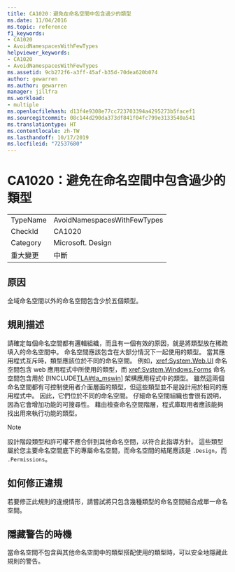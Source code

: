 ```yaml
---
title: CA1020：避免在命名空間中包含過少的類型
ms.date: 11/04/2016
ms.topic: reference
f1_keywords:
- CA1020
- AvoidNamespacesWithFewTypes
helpviewer_keywords:
- CA1020
- AvoidNamespacesWithFewTypes
ms.assetid: 9cb272f6-a3ff-45af-b35d-70dea620b074
author: gewarren
ms.author: gewarren
manager: jillfra
ms.workload:
- multiple
ms.openlocfilehash: d13f4e9308e77cc723703394a4295273b5facef1
ms.sourcegitcommit: 08c144d290da373df841f04fc799e3133540a541
ms.translationtype: HT
ms.contentlocale: zh-TW
ms.lasthandoff: 10/17/2019
ms.locfileid: "72537680"
---
```

# <a name="ca1020-avoid-namespaces-with-few-types"></a>CA1020：避免在命名空間中包含過少的類型

|||
|-|-|
|TypeName|AvoidNamespacesWithFewTypes|
|CheckId|CA1020|
|Category|Microsoft. Design|
|重大變更|中斷|

## <a name="cause"></a>原因

全域命名空間以外的命名空間包含少於五個類型。

## <a name="rule-description"></a>規則描述

請確定每個命名空間都有邏輯組織，而且有一個有效的原因，就是將類型放在稀疏填入的命名空間中。 命名空間應該包含在大部分情況下一起使用的類型。 當其應用程式互斥時，類型應該位於不同的命名空間。 例如，<xref:System.Web.UI> 命名空間包含 web 應用程式中所使用的類型，而 <xref:System.Windows.Forms> 命名空間包含用於 [!INCLUDE[TLA#tla_mswin](../code-quality/includes/tlasharptla_mswin_md.md)] 架構應用程式中的類型。 雖然這兩個命名空間都有可控制使用者介面層面的類型，但這些類型並不是設計用於相同的應用程式中。 因此，它們位於不同的命名空間。 仔細命名空間組織也會很有説明，因為它會增加功能的可搜尋性。 藉由檢查命名空間階層，程式庫取用者應該能夠找出用來執行功能的類型。

> [!NOTE]
> 設計階段類型和許可權不應合併到其他命名空間，以符合此指導方針。 這些類型屬於您主要命名空間底下的專屬命名空間，而命名空間的結尾應該是 `.Design`，而 `.Permissions`。

## <a name="how-to-fix-violations"></a>如何修正違規

若要修正此規則的違規情形，請嘗試將只包含幾種類型的命名空間結合成單一命名空間。

## <a name="when-to-suppress-warnings"></a>隱藏警告的時機

當命名空間不包含與其他命名空間中的類型搭配使用的類型時，可以安全地隱藏此規則的警告。
